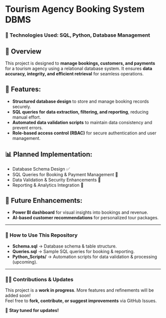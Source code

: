 # Tourism Agency Booking System DBMS  
### 🚀 Technologies Used: SQL, Python, Database Management  

## 📖 Overview  
This project is designed to **manage bookings, customers, and payments** for a tourism agency using a relational database system. It ensures **data accuracy, integrity, and efficient retrieval** for seamless operations.  

## 🔹 Features:  
- **Structured database design** to store and manage booking records securely.  
- **SQL queries for data extraction, filtering, and reporting**, reducing manual effort.  
- **Automated data validation scripts** to maintain data consistency and prevent errors.  
- **Role-based access control (RBAC)** for secure authentication and user management.  

## 📊 Planned Implementation:  
- Database Schema Design ✅  
- SQL Queries for Booking & Payment Management 🔄  
- Data Validation & Security Enhancements 🔄  
- Reporting & Analytics Integration 🔄  

## 📎 Future Enhancements:  
- **Power BI dashboard** for visual insights into bookings and revenue.  
- **AI-based customer recommendations** for personalized tour packages.  

---
### 📌 How to Use This Repository  
- **Schema.sql** → Database schema & table structure.  
- **Queries.sql** → Sample SQL queries for booking & reporting.  
- **Python_Scripts/** → Automation scripts for data validation & processing (upcoming).  

---
### 👨‍💻 **Contributions & Updates**  
This project is a **work in progress**. More features and refinements will be added soon!  
Feel free to **fork, contribute, or suggest improvements** via GitHub Issues.  

🚀 **Stay tuned for updates!**  
